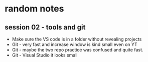 # random notes

## session 02 - tools and git
- Make sure the VS code is in a folder without revealing projects
- Git - very fast and increase window is kind small even on YT 
- Git - maybe the two repo practice was confused and quite fast.
- Git - Visual Studio it looks small